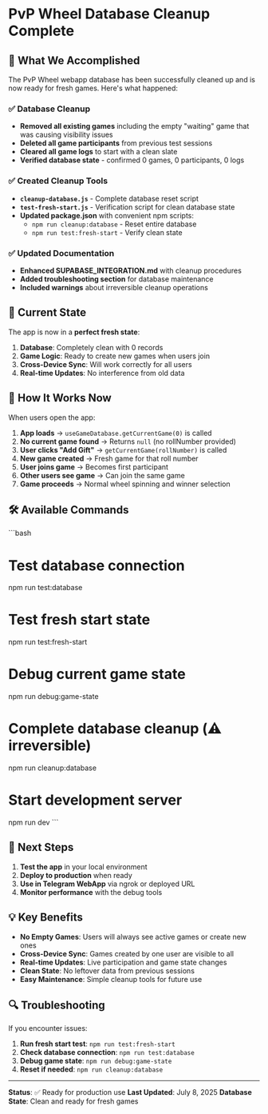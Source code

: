 # PvP Wheel Database Cleanup Complete

## 🎉 What We Accomplished

The PvP Wheel webapp database has been successfully cleaned up and is now ready for fresh games. Here's what happened:

### ✅ Database Cleanup
- **Removed all existing games** including the empty "waiting" game that was causing visibility issues
- **Deleted all game participants** from previous test sessions
- **Cleared all game logs** to start with a clean slate
- **Verified database state** - confirmed 0 games, 0 participants, 0 logs

### ✅ Created Cleanup Tools
- **`cleanup-database.js`** - Complete database reset script
- **`test-fresh-start.js`** - Verification script for clean database state
- **Updated package.json** with convenient npm scripts:
  - `npm run cleanup:database` - Reset entire database
  - `npm run test:fresh-start` - Verify clean state

### ✅ Updated Documentation
- **Enhanced SUPABASE_INTEGRATION.md** with cleanup procedures
- **Added troubleshooting section** for database maintenance
- **Included warnings** about irreversible cleanup operations

## 🚀 Current State

The app is now in a **perfect fresh state**:

1. **Database**: Completely clean with 0 records
2. **Game Logic**: Ready to create new games when users join
3. **Cross-Device Sync**: Will work correctly for all users
4. **Real-time Updates**: No interference from old data

## 🔄 How It Works Now

When users open the app:

1. **App loads** → `useGameDatabase.getCurrentGame(0)` is called
2. **No current game found** → Returns `null` (no rollNumber provided)
3. **User clicks "Add Gift"** → `getCurrentGame(rollNumber)` is called
4. **New game created** → Fresh game for that roll number
5. **User joins game** → Becomes first participant
6. **Other users see game** → Can join the same game
7. **Game proceeds** → Normal wheel spinning and winner selection

## 🛠️ Available Commands

\`\`\`bash
# Test database connection
npm run test:database

# Test fresh start state
npm run test:fresh-start

# Debug current game state
npm run debug:game-state

# Complete database cleanup (⚠️ irreversible)
npm run cleanup:database

# Start development server
npm run dev
\`\`\`

## 🎯 Next Steps

1. **Test the app** in your local environment
2. **Deploy to production** when ready
3. **Use in Telegram WebApp** via ngrok or deployed URL
4. **Monitor performance** with the debug tools

## 💡 Key Benefits

- **No Empty Games**: Users will always see active games or create new ones
- **Cross-Device Sync**: Games created by one user are visible to all
- **Real-time Updates**: Live participation and game state changes
- **Clean State**: No leftover data from previous sessions
- **Easy Maintenance**: Simple cleanup tools for future use

## 🔍 Troubleshooting

If you encounter issues:

1. **Run fresh start test**: `npm run test:fresh-start`
2. **Check database connection**: `npm run test:database`
3. **Debug game state**: `npm run debug:game-state`
4. **Reset if needed**: `npm run cleanup:database`

---

**Status**: ✅ Ready for production use
**Last Updated**: July 8, 2025
**Database State**: Clean and ready for fresh games
